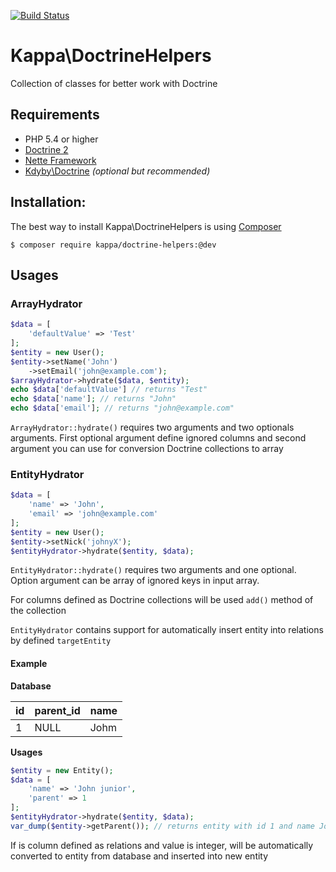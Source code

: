 [![Build Status](https://travis-ci.org/Kappa-org/DoctrineHelpers.svg)](https://travis-ci.org/Kappa-org/DoctrineHelpers)

# Kappa\DoctrineHelpers 

Collection of classes for better work with Doctrine

## Requirements

* PHP 5.4 or higher
* [Doctrine 2](http://www.doctrine-project.org/)
* [Nette Framework](http://nette.org/)
* [Kdyby\Doctrine](https://github.com/Kdyby/Doctrine) *(optional but recommended)*

## Installation:

The best way to install Kappa\DoctrineHelpers is using [Composer](https://getcomposer.com)

```shell
$ composer require kappa/doctrine-helpers:@dev
```

## Usages

### ArrayHydrator

```php
$data = [
	'defaultValue' => 'Test'
];
$entity = new User();
$entity->setName('John')
	->setEmail('john@example.com');
$arrayHydrator->hydrate($data, $entity);
echo $data['defaultValue'] // returns "Test"
echo $data['name']; // returns "John"
echo $data['email']; // returns "john@example.com"
```

`ArrayHydrator::hydrate()` requires two arguments and two optionals arguments. First optional argument define ignored columns
and second argument you can use for conversion Doctrine collections to array

### EntityHydrator

```php
$data = [
	'name' => 'John',
	'email' => 'john@example.com'
];
$entity = new User();
$entity->setNick('johnyX');
$entityHydrator->hydrate($entity, $data);
```
`EntityHydrator::hydrate()` requires two arguments and one optional. Option argument can be array of ignored keys in input array.

For columns defined as Doctrine collections will be used `add()` method of the collection

`EntityHydrator` contains support for automatically insert entity into relations by defined `targetEntity`

#### Example

**Database**

id  | parent_id | name
----|-----------|-------
1   | NULL      | Johm

**Usages**
```php
$entity = new Entity();
$data = [
	'name' => 'John junior',
	'parent' => 1
];
$entityHydrator->hydrate($entity, $data);
var_dump($entity->getParent()); // returns entity with id 1 and name John
```
If is column defined as relations and value is integer, will be automatically converted to entity from database and inserted into new entity


